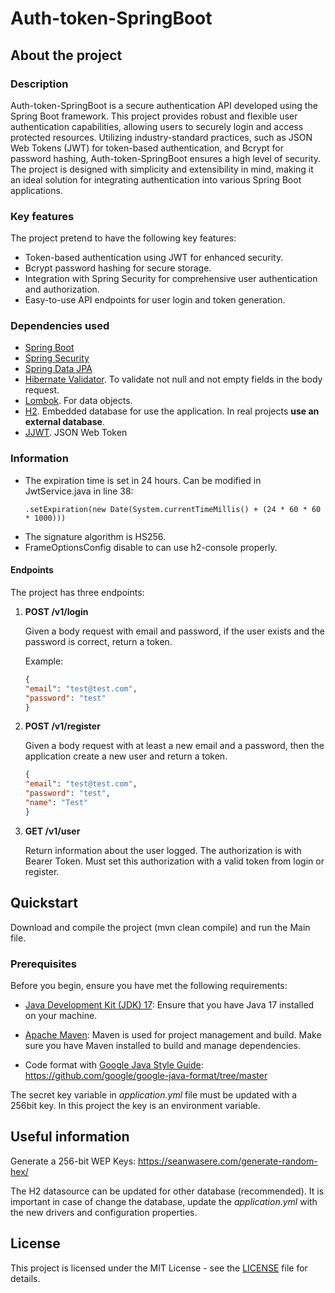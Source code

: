 # Auth-token-SpringBoot

## About the project

### Description

Auth-token-SpringBoot is a secure authentication API developed using the Spring Boot framework.
This project provides robust and flexible user authentication capabilities, allowing users to securely login and access
protected resources.
Utilizing industry-standard practices, such as JSON Web Tokens (JWT) for token-based authentication, and Bcrypt for
password hashing, Auth-token-SpringBoot ensures a high level of security.
The project is designed with simplicity and extensibility in mind, making it an ideal solution for integrating
authentication into various Spring Boot applications.

### Key features

The project pretend to have the following key features:

- Token-based authentication using JWT for enhanced security.
- Bcrypt password hashing for secure storage.
- Integration with Spring Security for comprehensive user authentication and authorization.
- Easy-to-use API endpoints for user login and token generation.

### Dependencies used

- [Spring Boot](https://spring.io/projects/spring-boot)
- [Spring Security](https://docs.spring.io/spring-security/reference/index.html)
- [Spring Data JPA](https://spring.io/projects/spring-data-jpa)
- [Hibernate Validator](https://hibernate.org/validator/). To validate not null and not empty fields in the body
  request.
- [Lombok](https://projectlombok.org/). For data objects.
- [H2](https://www.h2database.com/html/main.html). Embedded database for use the application. In real projects **use an
  external database**.
- [JJWT](https://github.com/jwtk/jjwt). JSON Web Token

### Information

- The expiration time is set in 24 hours. Can be modified in JwtService.java in line 38:
   ```
   .setExpiration(new Date(System.currentTimeMillis() + (24 * 60 * 60 * 1000)))
   ```
- The signature algorithm is HS256.
- FrameOptionsConfig disable to can use h2-console properly.

#### Endpoints

The project has three endpoints:

1. **POST /v1/login**

   Given a body request with email and password, if the user exists and the
   password is correct, return a token.

   Example:
    ```json
   {
    "email": "test@test.com",
    "password": "test"
    }
    ```    
2. **POST /v1/register**

   Given a body request with at least a new email and a password,
   then the application create a new user and return a token.
    ```json
   {
    "email": "test@test.com",
    "password": "test",
    "name": "Test"
    }
    ```    
3. **GET /v1/user**

   Return information about the user logged.
   The authorization is with Bearer Token. Must set this authorization with a valid token from login or register.

## Quickstart

Download and compile the project (mvn clean compile) and run the Main file.

### Prerequisites

Before you begin, ensure you have met the following requirements:

- [Java Development Kit (JDK) 17](https://adoptium.net/temurin/releases/?version=17): Ensure that you have Java 17
  installed on your machine.

- [Apache Maven](https://maven.apache.org/download.cgi): Maven is used for project management and build. Make sure you
  have Maven installed to build and manage dependencies.

- Code format with [Google Java Style
  Guide](https://google.github.io/styleguide/javaguide.html): https://github.com/google/google-java-format/tree/master

The secret key variable in *application.yml* file must be updated with a 256bit key. In this project the key is an
environment variable.

## Useful information

Generate a 256-bit WEP Keys: https://seanwasere.com/generate-random-hex/

The H2 datasource can be updated for other database (recommended). It is important in case of change
the database, update the *application.yml* with the new drivers and configuration properties.

## License

This project is licensed under the MIT License - see the [LICENSE](LICENSE) file for details.